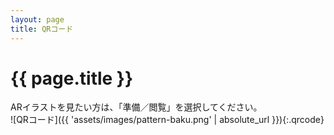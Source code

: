 ```yaml
---
layout: page
title: QRコード
---
```

# {{ page.title }}
ARイラストを見たい方は、「準備／閲覧」を選択してください。  
![QRコード]({{ 'assets/images/pattern-baku.png' | absolute_url }}){:.qrcode}
